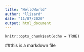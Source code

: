 ```yaml
---
title: "HelloWorld"
author: "llizard"
date: "11/07/2020"
output: html_document
---
```


```{r setup, include=FALSE}
knitr::opts_chunk$set(echo = TRUE)
```

##this is a markdown file
